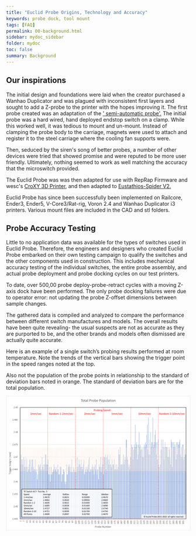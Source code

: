 ```yaml
---
title: "Euclid Probe Origins, Technology and Accuracy"
keywords: probe dock, tool mount
tags: [FAQ]
permalink: 00-background.html
sidebar: mydoc_sidebar
folder: mydoc
toc: false
summary: Background 
---
```


## Our inspirations

The initial design and foundations were laid when the creator purchased a Wanhao Duplicator and was plagued with inconsistent first layers and sought to add a Z-probe to the printer with the hopes improving it. The first probe created was an adaptation of the <a href="https://www.thingiverse.com/thing:315698">' semi-automatic probe'.</a> The initial probe was a hard wired, hand deployed endstop switch on a clamp. While this worked well, it was tedious to mount and un-mount. Instead of clamping the probe body to the carriage, magnets were used to attach and register it to the steel carriage where the cooling fan supports were. 

Then, seduced by the siren's song of better probes, a number of other devices were tried that showed promise and were reputed to be more user friendly. Ultimately, nothing seemed to work as well matching the accuracy that the microswitch provided.

The Euclid Probe was was then adapted for use with RepRap Firmware and wesc's <a href="https://github.com/CroXY3D/CroXY">CroXY 3D Printer</a>, and then adapted to  <a href="https://github.com/eclsnowman/Eustathios-Spider-V2.5">Eustathios-Spider V2. </a> 

Euclid Probe has since been successfully been implemented on Railcore, Ender3, Ender5, V-Core3/Rat-rig, Voron 2.4 and Wanhao Duplicator i3 printers. Various mount files are included in the CAD and stl folders.

## Probe Accuracy Testing

Little to no application data was available for the types of switches used in Euclid Probe. Therefore, the engineers and designers who created Euclid Probe embarked on their own testing campaign to qualify the switches and the other components used in construction. This includes mechanical accuracy testing of the individual switches, the entire probe assembly, and actual probe deployment and probe docking cycles on our test printers.

To date, over 500,00 probe deploy-probe-retract cycles with a moving Z-axis dock have been performed. The only probe docking failures were due to operator error: not updating the probe Z-offset dimensions between sample changes.

The gathered data is compiled and analyzed to compare the performance between different switch manufactures and models. The overall results have been quite revealing- the usual suspects are not as accurate as they are purported to be, and the other brands and models often dismissed are actually quite accurate.

Here is an example of a single switch’s probing results performed at room temperature. Note the trends of the vertical bars showing the trigger point in the speed ranges noted at the top. 

Also not the population of the probe points in relationship to the standard of deviation bars noted in orange. The standard of deviation bars are for the total population. 

<img src="images\00-ProbeTest57_19_45-768x559.png">
